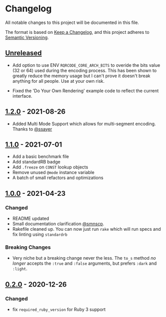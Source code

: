 # Changelog

All notable changes to this project will be documented in this file.

The format is based on [Keep a Changelog](https://keepachangelog.com/en/1.0.0/),
and this project adheres to [Semantic Versioning](https://semver.org/spec/v2.0.0.html).

## [Unreleased]

- Add option to use ENV `RQRCODE_CORE_ARCH_BITS` to overide the bits value (32 or 64) used during the encoding process.
  This has been shown to greatly reduce the memory usage but I can't prove it doesn't break anything for all people.
  Use at your own risk.

- Fixed the 'Do Your Own Rendering' example code to reflect the current interface.

## [1.2.0] - 2021-08-26

- Added Multi Mode Support which allows for multi-segment encoding. Thanks to [@ssayer](https://github.com/ssayer)

## [1.1.0] - 2021-07-01

- Add a basic benchmark file
- Add standardRB badge
- Add `.freeze` on `CONST` lookup objects
- Remove unused `@mode` instance variable
- A batch of small refactors and optimizations

## [1.0.0] - 2021-04-23

### Changed

- README updated
- Small documentation clarification [@smnscp](https://github.com/smnscp).
- Rakefile cleaned up. You can now just run `rake` which will run specs and fix linting using `standardrb`

### Breaking Changes

- Very niche but a breaking change never the less. The `to_s` method *no longer* accepts the `:true` and `:false` arguments, but prefers `:dark` and `:light`.

## [0.2.0] - 2020-12-26

### Changed

- fix `required_ruby_version` for Ruby 3 support

[unreleased]: https://github.com/whomwah/rqrcode_core/compare/v1.2.0...HEAD
[1.2.0]: https://github.com/whomwah/rqrcode_core/compare/v1.1.0...v1.2.0
[1.1.0]: https://github.com/whomwah/rqrcode_core/compare/v1.0.0...v1.1.0
[1.0.0]: https://github.com/whomwah/rqrcode_core/compare/v0.2.0...v1.0.0
[0.2.0]: https://github.com/whomwah/rqrcode_core/compare/v0.1.2...v0.2.0
